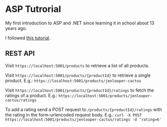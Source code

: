 ﻿# ASP Tutrorial

My first introduction to ASP and .NET since learning it in school about 13 years ago.

I followed [this tutorial](https://docs.microsoft.com/nl-nl/shows/ASPNET-Core-101/).

## REST API

Visit `https://localhost:5001/products` to retrieve a list of all products.

Visit `https://localhost:5001/products/{productId}` to retrieve a single product.
E.g.: `https://localhost:5001/products/jenlooper-cactus`

Visit `https://localhost:5001/products/{productId}/ratings` to fetch the ratings of a product.
E.g.: `https://localhost:5001/products/jenlooper-cactus/ratings`

To add a rating send a POST request to `/products/{productId}/ratings` with the rating in the form-urlencoded request body.
E.g.: `curl -X POST https://localhost:5001/products/jenlooper-cactus/ratings -d 'rating=6'`